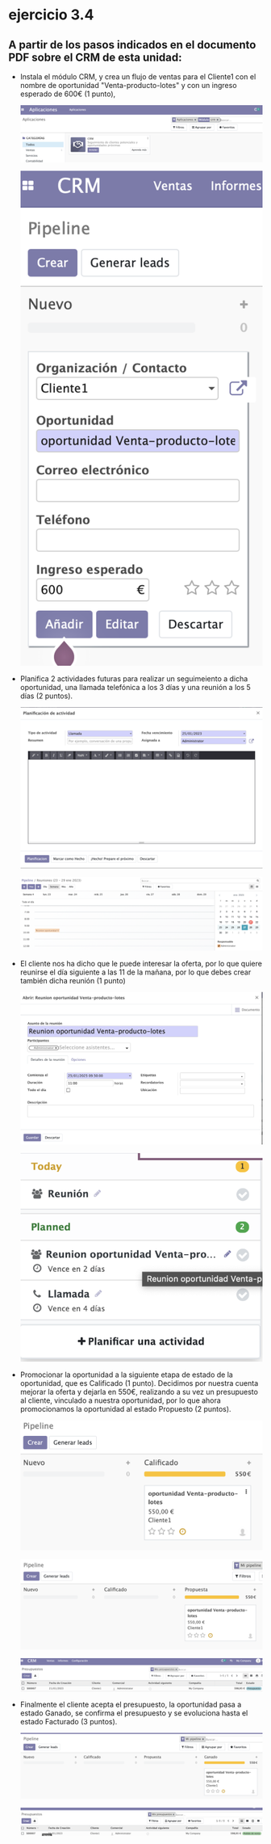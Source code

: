 # ejercicio 3.4

## A partir de los pasos indicados en el documento PDF sobre el CRM de esta unidad:

- Instala el módulo CRM, y crea un flujo de ventas para el Cliente1 con el nombre de oportunidad "Venta-producto-lotes" y con un ingreso esperado de 600€ (1 punto),

     ![](./assets/punto1%20actividad%203_4.png)

     ![](./assets/punto1_2%20actividad%203_4.png)


- Planifica 2 actividades futuras para realizar un seguimeiento a dicha oportunidad, una llamada telefónica a los 3 días y una reunión a los 5 días (2 puntos).

     ![](./assets/punto2%20actividad%203_4.png)

     ![](./assets/punto2_1%20actividad%203_4.png)
     

- El cliente nos ha dicho que le puede interesar la oferta, por lo que quiere reunirse el día siguiente a las 11 de la mañana, por lo que debes crear también dicha reunión (1 punto)  

     ![](./assets/punto3%20actividad%203_4.png)

     ![](./assets/punto3_1%20actividad%203_4.png)
     

- Promocionar la oportunidad a la siguiente etapa de estado de la oportunidad, que es Calificado (1 punto). Decidimos por nuestra cuenta mejorar la oferta y dejarla en 550€, realizando a su vez un presupuesto al cliente, vinculado a nuestra oportunidad, por lo que ahora promocionamos la oportunidad al estado Propuesto (2 puntos). 

     ![](./assets/punto4%20actividad%203_4.png)

     ![](./assets/punto4_1%20actividad%203_4.png)
     
     ![](./assets/punto4_2%20actividad%203_4.png)

    

-  Finalmente el cliente acepta el presupuesto, la oportunidad pasa a estado Ganado, se confirma el presupuesto y se evoluciona hasta el estado Facturado (3 puntos). 

     ![](./assets/punto5%20ctividad%203_4.png)

     ![](./assets/punto5_1%20actividd%203_4.png)

    